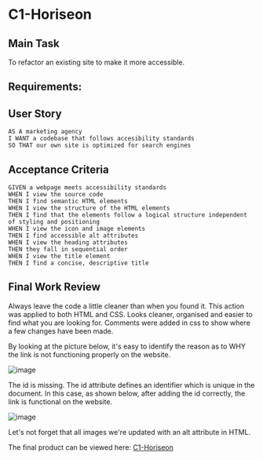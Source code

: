 # C1-Horiseon

## Main Task

To refactor an existing site to make it more accessible.

## Requirements: 

## User Story

```
AS A marketing agency
I WANT a codebase that follows accesibility standards
SO THAT our own site is optimized for search engines
```

## Acceptance Criteria

```
GIVEN a webpage meets accessibility standards
WHEN I view the source code
THEN I find semantic HTML elements
WHEN I view the structure of the HTML elements
THEN I find that the elements follow a logical structure independent of styling and positioning
WHEN I view the icon and image elements
THEN I find accessible alt attributes
WHEN I view the heading attributes
THEN they fall in sequential order
WHEN I view the title element
THEN I find a concise, descriptive title
```
## Final Work Review

Always leave the code a little cleaner than when you found it. This action was applied to both HTML and CSS. Looks cleaner, organised and easier to find what you are looking for. Comments were added in css to show where a few changes have been made.

By looking at the picture below, it's easy to identify the reason as to WHY the link is not functioning properly on the website.

![image](https://user-images.githubusercontent.com/129988455/235701731-721dd665-a6af-486b-a691-1861d710577f.png)

The id is missing. The id attribute defines an identifier which is unique in the document. In this case, as shown below, after adding the id correctly, the link is functional on the website.

![image](https://user-images.githubusercontent.com/129988455/235702766-4224a1c3-3670-408f-b151-e0aa9357bc12.png)

Let's not forget that all images we're updated with an alt attribute in HTML. 

The final product can be viewed here: [C1-Horiseon](index.html) 


